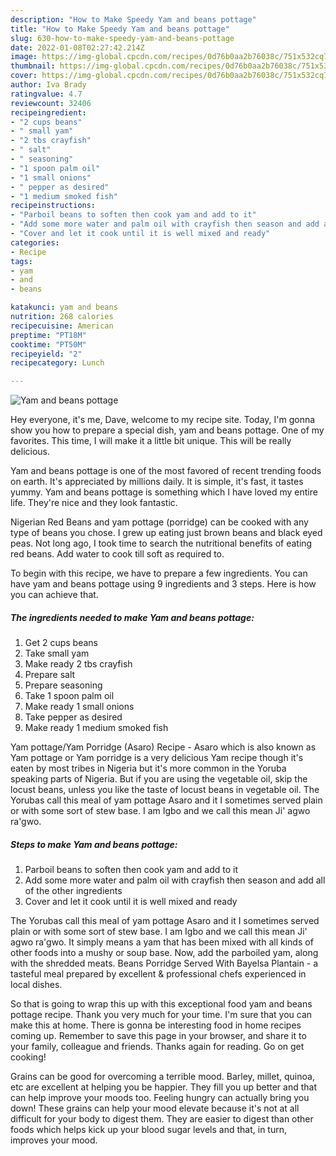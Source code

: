 ```yaml
---
description: "How to Make Speedy Yam and beans pottage"
title: "How to Make Speedy Yam and beans pottage"
slug: 630-how-to-make-speedy-yam-and-beans-pottage
date: 2022-01-08T02:27:42.214Z
image: https://img-global.cpcdn.com/recipes/0d76b0aa2b76038c/751x532cq70/yam-and-beans-pottage-recipe-main-photo.jpg
thumbnail: https://img-global.cpcdn.com/recipes/0d76b0aa2b76038c/751x532cq70/yam-and-beans-pottage-recipe-main-photo.jpg
cover: https://img-global.cpcdn.com/recipes/0d76b0aa2b76038c/751x532cq70/yam-and-beans-pottage-recipe-main-photo.jpg
author: Iva Brady
ratingvalue: 4.7
reviewcount: 32406
recipeingredient:
- "2 cups beans"
- " small yam"
- "2 tbs crayfish"
- " salt"
- " seasoning"
- "1 spoon palm oil"
- "1 small onions"
- " pepper as desired"
- "1 medium smoked fish"
recipeinstructions:
- "Parboil beans to soften then cook yam and add to it"
- "Add some more water and palm oil with crayfish then season and add all of the other ingredients"
- "Cover and let it cook until it is well mixed and ready"
categories:
- Recipe
tags:
- yam
- and
- beans

katakunci: yam and beans 
nutrition: 268 calories
recipecuisine: American
preptime: "PT18M"
cooktime: "PT50M"
recipeyield: "2"
recipecategory: Lunch

---
```



![Yam and beans pottage](https://img-global.cpcdn.com/recipes/0d76b0aa2b76038c/751x532cq70/yam-and-beans-pottage-recipe-main-photo.jpg)

Hey everyone, it's me, Dave, welcome to my recipe site. Today, I'm gonna show you how to prepare a special dish, yam and beans pottage. One of my favorites. This time, I will make it a little bit unique. This will be really delicious.

Yam and beans pottage is one of the most favored of recent trending foods on earth. It's appreciated by millions daily. It is simple, it's fast, it tastes yummy. Yam and beans pottage is something which I have loved my entire life. They're nice and they look fantastic.

Nigerian Red Beans and yam pottage (porridge) can be cooked with any type of beans you chose. I grew up eating just brown beans and black eyed peas. Not long ago, I took time to search the nutritional benefits of eating red beans. Add water to cook till soft as required to.


To begin with this recipe, we have to prepare a few ingredients. You can have yam and beans pottage using 9 ingredients and 3 steps. Here is how you can achieve that.

<!--inarticleads1-->

##### The ingredients needed to make Yam and beans pottage:

1. Get 2 cups beans
1. Take  small yam
1. Make ready 2 tbs crayfish
1. Prepare  salt
1. Prepare  seasoning
1. Take 1 spoon palm oil
1. Make ready 1 small onions
1. Take  pepper as desired
1. Make ready 1 medium smoked fish


Yam pottage/Yam Porridge (Asaro) Recipe - Asaro which is also known as Yam pottage or Yam porridge is a very delicious Yam recipe though it&#39;s eaten by most tribes in Nigeria but it&#39;s more common in the Yoruba speaking parts of Nigeria. But if you are using the vegetable oil, skip the locust beans, unless you like the taste of locust beans in vegetable oil. The Yorubas call this meal of yam pottage Asaro and it I sometimes served plain or with some sort of stew base. I am Igbo and we call this mean Ji&#39; agwo ra&#39;gwo. 

<!--inarticleads2-->

##### Steps to make Yam and beans pottage:

1. Parboil beans to soften then cook yam and add to it
1. Add some more water and palm oil with crayfish then season and add all of the other ingredients
1. Cover and let it cook until it is well mixed and ready


The Yorubas call this meal of yam pottage Asaro and it I sometimes served plain or with some sort of stew base. I am Igbo and we call this mean Ji&#39; agwo ra&#39;gwo. It simply means a yam that has been mixed with all kinds of other foods into a mushy or soup base. Now, add the parboiled yam, along with the shredded meats. Beans Porridge Served With Bayelsa Plantain - a tasteful meal prepared by excellent &amp; professional chefs experienced in local dishes. 

So that is going to wrap this up with this exceptional food yam and beans pottage recipe. Thank you very much for your time. I'm sure that you can make this at home. There is gonna be interesting food in home recipes coming up. Remember to save this page in your browser, and share it to your family, colleague and friends. Thanks again for reading. Go on get cooking!

Grains can be good for overcoming a terrible mood. Barley, millet, quinoa, etc are excellent at helping you be happier. They fill you up better and that can help improve your moods too. Feeling hungry can actually bring you down! These grains can help your mood elevate because it's not at all difficult for your body to digest them. They are easier to digest than other foods which helps kick up your blood sugar levels and that, in turn, improves your mood.

